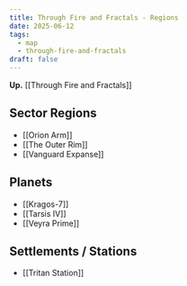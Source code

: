 ```yaml
---
title: Through Fire and Fractals - Regions
date: 2025-06-12
tags:
  - map
  - through-fire-and-fractals
draft: false
---
```

**Up.** [[Through Fire and Fractals]]

## Sector Regions

- [[Orion Arm]]
- [[The Outer Rim]]
- [[Vanguard Expanse]]

## Planets

- [[Kragos-7]]
- [[Tarsis IV]]
- [[Veyra Prime]]

## Settlements / Stations

- [[Tritan Station]]